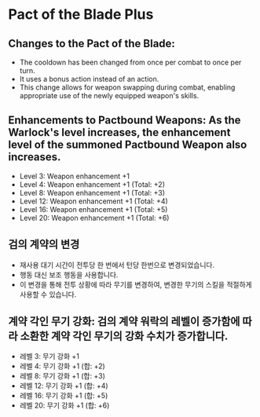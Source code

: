 # Pact of the Blade Plus

## Changes to the Pact of the Blade:
- The cooldown has been changed from once per combat to once per turn.
- It uses a bonus action instead of an action.
- This change allows for weapon swapping during combat, enabling appropriate use of the newly equipped weapon's skills.

## Enhancements to Pactbound Weapons: As the Warlock's level increases, the enhancement level of the summoned Pactbound Weapon also increases.
- Level 3: Weapon enhancement +1
- Level 4: Weapon enhancement +1 (Total: +2)
- Level 8: Weapon enhancement +1 (Total: +3)
- Level 12: Weapon enhancement +1 (Total: +4)
- Level 16: Weapon enhancement +1 (Total: +5)
- Level 20: Weapon enhancement +1 (Total: +6)

## 검의 계약의 변경
- 재사용 대기 시간이 전투당 한 번에서 턴당 한번으로 변경되었습니다.
- 행동 대신 보조 행동을 사용합니다.
- 이 변경을 통해 전투 상황에 따라 무기를 변경하여, 변경한 무기의 스킬을 적절하게 사용할 수 있습니다.

## 계약 각인 무기 강화: 검의 계약 워락의 레벨이 증가함에 따라 소환한 계약 각인 무기의 강화 수치가 증가합니다.
- 레벨 3: 무기 강화 +1
- 레벨 4: 무기 강화 +1 (합: +2)
- 레벨 8: 무기 강화 +1 (합: +3)
- 레벨 12: 무기 강화 +1 (합: +4)
- 레벨 16: 무기 강화 +1 (합: +5)
- 레벨 20: 무기 강화 +1 (합: +6)
